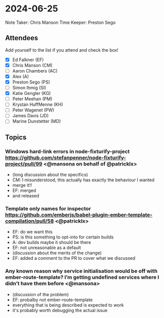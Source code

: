 # 2024-06-25

Note Taker: Chris Manson
Time Keeper: Preston Sego

## Attendees

Add yourself to the list if you attend and check the box!

- [x] Ed Falkner (EF)
- [x] Chris Manson (CM)
- [ ] Aaron Chambers (AC)
- [x] Alex (A)
- [x] Preston Sego (PS)
- [ ] Simon Ihmig (SI)
- [x] Katie Gengler (KG)
- [ ] Peter Meehan (PM)
- [ ] Krystan HuffMenne (KH)
- [ ] Peter Wagenet (PW)
- [ ] James Davis (JD)
- [ ] Marine Dunstetter (MD)

## Topics

### Windows hard-link errors in node-fixturify-project https://github.com/stefanpenner/node-fixturify-project/pull/99 <@mansona on behalf of @patricklx>

- (long discussion about the specifics)
- CM: I misunderstood, this actually has exactly the behaviour I wanted
- merge it!! 
- EF: merged
- and released 

### Template only names for inspector https://github.com/emberjs/babel-plugin-ember-template-compilation/pull/58 <@patricklx>

- EF: do we want this
- PS: is this something to opt-into for certain builds
- A: dev builds maybe it should be there
- EF: not unreasonable as a default
- (discussion about the merits of the change)
- EF: added a comment to the PR to cover what we discussed

### Any known reason why service initialisation would be off with ember-route-template? I’m getting undefined services where I didn’t have them before <@mansona>

- (discussion of the problem)
- EF: probalby not ember-route-template
- everything that is being described is expected to work
- it's probably worth debugging the actual issue

